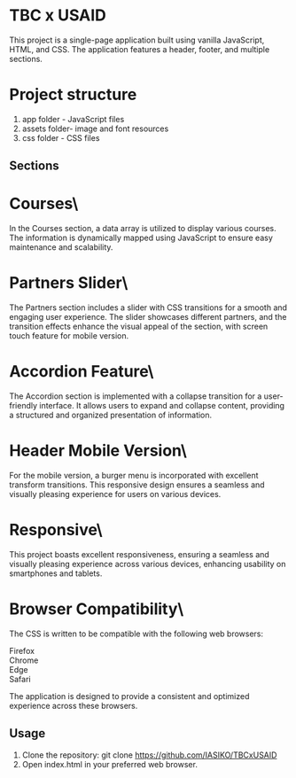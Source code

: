 # TBC x USAID

This project is a single-page application built using vanilla JavaScript, HTML, and CSS. The application features a header, footer, and multiple sections.

# Project structure

1. app folder - JavaScript files
2. assets folder- image and font resources
3. css folder - CSS files

## Sections

# Courses\
In the Courses section, a data array is utilized to display various courses. The information is dynamically mapped using JavaScript to ensure easy maintenance and scalability.

# Partners Slider\
The Partners section includes a slider with CSS transitions for a smooth and engaging user experience. The slider showcases different partners, and the transition effects enhance the visual appeal of the section, with screen touch feature for mobile version.

# Accordion Feature\
The Accordion section is implemented with a collapse transition for a user-friendly interface. It allows users to expand and collapse content, providing a structured and organized presentation of information.

# Header Mobile Version\
For the mobile version, a burger menu is incorporated with excellent transform transitions. This responsive design ensures a seamless and visually pleasing experience for users on various devices.

# Responsive\
This project boasts excellent responsiveness, ensuring a seamless and visually pleasing experience across various devices, enhancing usability on smartphones and tablets.

# Browser Compatibility\
The CSS is written to be compatible with the following web browsers:

Firefox\
Chrome\
Edge\
Safari

The application is designed to provide a consistent and optimized experience across these browsers.


## Usage

1. Clone the repository: git clone https://github.com/IASIKO/TBCxUSAID
2. Open index.html in your preferred web browser.
